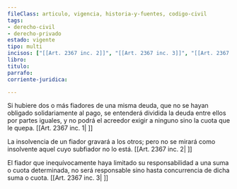 ```yaml
---
fileClass: articulo, vigencia, historia-y-fuentes, codigo-civil
tags:
- derecho-civil
- derecho-privado
estado: vigente
tipo: multi
incisos: ["[[Art. 2367 inc. 2]]", "[[Art. 2367 inc. 3]]", "[[Art. 2367 inc. 1]]"]
libro:
titulo:
parrafo:
corriente-juridica:

---
```

Si hubiere dos o más fiadores de una misma deuda, que no se hayan obligado solidariamente al pago, se entenderá dividida la deuda entre ellos por partes iguales, y no podrá el acreedor exigir a ninguno sino la cuota que le quepa. [[Art. 2367 inc. 1| ]]

La insolvencia de un fiador gravará a los otros; pero no se mirará como insolvente aquel cuyo subfiador no lo está. [[Art. 2367 inc. 2| ]]

El fiador que inequívocamente haya limitado su responsabilidad a una suma o cuota determinada, no será responsable sino hasta concurrencia de dicha suma o cuota. [[Art. 2367 inc. 3| ]]
